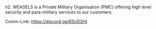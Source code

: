 h2. WEASELS is a Private Military Organisation (PMC) offering high level security and para-military 
services to our customers.

Comm-Link: https://discord.gg/6SnD2Ht 